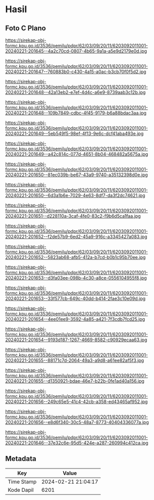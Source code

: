 # Hasil

## Foto C Plano

https://sirekap-obj-formc.kpu.go.id/3536/pemilu/pdpr/62/03/09/20/11/6203092011001-20240221-201645--4a2c70cd-0807-4b65-9a1a-a5e9d2179e0d.jpg

https://sirekap-obj-formc.kpu.go.id/3536/pemilu/pdpr/62/03/09/20/11/6203092011001-20240221-201647--760883b0-c430-4a15-a0ac-b3cb70f0f5d2.jpg

https://sirekap-obj-formc.kpu.go.id/3536/pemilu/pdpr/62/03/09/20/11/6203092011001-20240221-201648--42a13eb2-e7ef-4d4c-a6e9-8739aab3c12b.jpg

https://sirekap-obj-formc.kpu.go.id/3536/pemilu/pdpr/62/03/09/20/11/6203092011001-20240221-201648--109b7849-cdbc-4f45-9179-b6a88bdac3aa.jpg

https://sirekap-obj-formc.kpu.go.id/3536/pemilu/pdpr/62/03/09/20/11/6203092011001-20240221-201649--5eb549f5-98ef-4f13-9e6c-dcf41aba493e.jpg

https://sirekap-obj-formc.kpu.go.id/3536/pemilu/pdpr/62/03/09/20/11/6203092011001-20240221-201649--a42c814c-077d-4651-8b04-468482a5675a.jpg

https://sirekap-obj-formc.kpu.go.id/3536/pemilu/pdpr/62/03/09/20/11/6203092011001-20240221-201650--81ec039b-be67-43a9-9740-a35132398d0e.jpg

https://sirekap-obj-formc.kpu.go.id/3536/pemilu/pdpr/62/03/09/20/11/6203092011001-20240221-201650--6d3a1b6e-7029-4e63-8df7-da3f2dc74621.jpg

https://sirekap-obj-formc.kpu.go.id/3536/pemilu/pdpr/62/03/09/20/11/6203092011001-20240221-201651--d228110a-3caf-4fe0-83c2-f9b6d5ca1faa.jpg

https://sirekap-obj-formc.kpu.go.id/3536/pemilu/pdpr/62/03/09/20/11/6203092011001-20240221-201652--f2de57b9-6ed2-45a9-916c-a3345427a083.jpg

https://sirekap-obj-formc.kpu.go.id/3536/pemilu/pdpr/62/03/09/20/11/6203092011001-20240221-201652--5823ab68-afb5-412a-b7cd-b0b1c95b70ee.jpg

https://sirekap-obj-formc.kpu.go.id/3536/pemilu/pdpr/62/03/09/20/11/6203092011001-20240221-201653--d3fa03ee-098b-4c30-a8ce-0556104955f8.jpg

https://sirekap-obj-formc.kpu.go.id/3536/pemilu/pdpr/62/03/09/20/11/6203092011001-20240221-201653--33f577cb-649c-40dd-b414-2fae3c10e09d.jpg

https://sirekap-obj-formc.kpu.go.id/3536/pemilu/pdpr/62/03/09/20/11/6203092011001-20240221-201654--4ee01ee9-3592-4a85-a421-7f3cdb7fcd25.jpg

https://sirekap-obj-formc.kpu.go.id/3536/pemilu/pdpr/62/03/09/20/11/6203092011001-20240221-201654--9193d187-1267-4669-8582-c90929ecaa63.jpg

https://sirekap-obj-formc.kpu.go.id/3536/pemilu/pdpr/62/03/09/20/11/6203092011001-20240221-201655--88171c7d-2064-49a3-a9d8-a61ee82af5f3.jpg

https://sirekap-obj-formc.kpu.go.id/3536/pemilu/pdpr/62/03/09/20/11/6203092011001-20240221-201655--d1350921-bdae-46e7-b22b-0fe1ad40a156.jpg

https://sirekap-obj-formc.kpu.go.id/3536/pemilu/pdpr/62/03/09/20/11/6203092011001-20240221-201656--249c65e5-41c4-42cb-a358-ed43465af952.jpg

https://sirekap-obj-formc.kpu.go.id/3536/pemilu/pdpr/62/03/09/20/11/6203092011001-20240221-201656--e8d6f340-30c5-48a7-8773-40404336077a.jpg

https://sirekap-obj-formc.kpu.go.id/3536/pemilu/pdpr/62/03/09/20/11/6203092011001-20240221-201646--37e32c6e-95d5-424e-a287-260994c412ca.jpg


## Metadata

| Key        | Value               |
| ---------- | ------------------- |
| Time Stamp | 2024-02-21 21:04:17 |
| Kode Dapil | 6201                |



